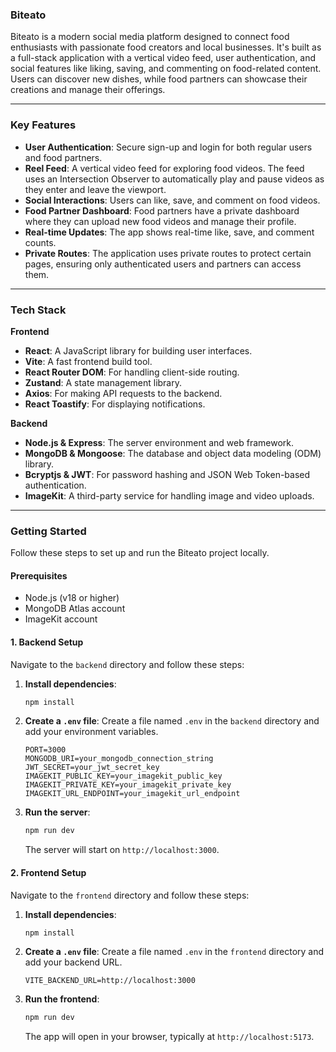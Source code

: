 
### **Biteato**

Biteato is a modern social media platform designed to connect food enthusiasts with passionate food creators and local businesses. It's built as a full-stack application with a vertical video feed, user authentication, and social features like liking, saving, and commenting on food-related content. Users can discover new dishes, while food partners can showcase their creations and manage their offerings.

-----

### **Key Features**

  * **User Authentication**: Secure sign-up and login for both regular users and food partners.
  * **Reel Feed**: A vertical video feed for exploring food videos. The feed uses an Intersection Observer to automatically play and pause videos as they enter and leave the viewport.
  * **Social Interactions**: Users can like, save, and comment on food videos.
  * **Food Partner Dashboard**: Food partners have a private dashboard where they can upload new food videos and manage their profile.
  * **Real-time Updates**: The app shows real-time like, save, and comment counts.
  * **Private Routes**: The application uses private routes to protect certain pages, ensuring only authenticated users and partners can access them.

-----

### **Tech Stack**

**Frontend**

  * **React**: A JavaScript library for building user interfaces.
  * **Vite**: A fast frontend build tool.
  * **React Router DOM**: For handling client-side routing.
  * **Zustand**: A state management library.
  * **Axios**: For making API requests to the backend.
  * **React Toastify**: For displaying notifications.

**Backend**

  * **Node.js & Express**: The server environment and web framework.
  * **MongoDB & Mongoose**: The database and object data modeling (ODM) library.
  * **Bcryptjs & JWT**: For password hashing and JSON Web Token-based authentication.
  * **ImageKit**: A third-party service for handling image and video uploads.

-----

### **Getting Started**

Follow these steps to set up and run the Biteato project locally.

#### **Prerequisites**

  * Node.js (v18 or higher)
  * MongoDB Atlas account
  * ImageKit account

#### **1. Backend Setup**

Navigate to the `backend` directory and follow these steps:

1.  **Install dependencies**:
    ```bash
    npm install
    ```
2.  **Create a `.env` file**:
    Create a file named `.env` in the `backend` directory and add your environment variables.
    ```
    PORT=3000
    MONGODB_URI=your_mongodb_connection_string
    JWT_SECRET=your_jwt_secret_key
    IMAGEKIT_PUBLIC_KEY=your_imagekit_public_key
    IMAGEKIT_PRIVATE_KEY=your_imagekit_private_key
    IMAGEKIT_URL_ENDPOINT=your_imagekit_url_endpoint
    ```
3.  **Run the server**:
    ```bash
    npm run dev
    ```
    The server will start on `http://localhost:3000`.

#### **2. Frontend Setup**

Navigate to the `frontend` directory and follow these steps:

1.  **Install dependencies**:
    ```bash
    npm install
    ```
2.  **Create a `.env` file**:
    Create a file named `.env` in the `frontend` directory and add your backend URL.
    ```
    VITE_BACKEND_URL=http://localhost:3000
    ```
3.  **Run the frontend**:
    ```bash
    npm run dev
    ```
    The app will open in your browser, typically at `http://localhost:5173`.

